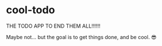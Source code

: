 # cool-todo

THE TODO APP TO END THEM ALL!!!!!! 

Maybe not... but the goal is to get things done, and be cool. :sunglasses: 